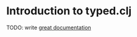 # Introduction to typed.clj

TODO: write [great documentation](http://jacobian.org/writing/what-to-write/)
